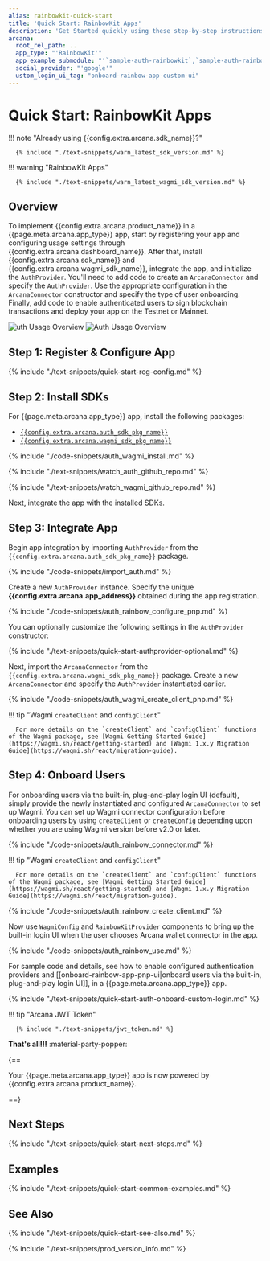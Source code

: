 ```yaml
---
alias: rainbowkit-quick-start
title: 'Quick Start: RainbowKit Apps'
description: 'Get Started quickly using these step-by-step instructions for using the Arcana Auth product in RainbowKit walletconnector apps. Use Arcana Developer dashboard to first register the app, get a client ID and use this client ID to integrate the app with the Arcana Auth SDK.'
arcana:
  root_rel_path: ..
  app_type: "'RainbowKit'"
  app_example_submodule: "'`sample-auth-rainbowkit`,`sample-auth-rainbow-viem`'"
  social_provider: "'google'"
  ustom_login_ui_tag: "onboard-rainbow-app-custom-ui"
---
```


# Quick Start: RainbowKit Apps

!!! note "Already using {{config.extra.arcana.sdk_name}}?"
  
      {% include "./text-snippets/warn_latest_sdk_version.md" %}

!!! warning "RainbowKit Apps"

      {% include "./text-snippets/warn_latest_wagmi_sdk_version.md" %}

## Overview

To implement {{config.extra.arcana.product_name}} in a {{page.meta.arcana.app_type}} app, start by registering your app and configuring usage settings through {{config.extra.arcana.dashboard_name}}. After that, install {{config.extra.arcana.sdk_name}} and {{config.extra.arcana.wagmi_sdk_name}}, integrate the app, and initialize the `AuthProvider`. You'll need to add code to create an `ArcanaConnector` and specify the `AuthProvider`. Use the appropriate configuration in the `ArcanaConnector` constructor and specify the type of user onboarding. Finally, add code to enable authenticated users to sign blockchain transactions and deploy your app on the Testnet or Mainnet.

<img class="an-screenshots" src="/img/an_auth_usage_overview_light.png#only-light" alt="uth Usage Overview"/>
<img class="an-screenshots" src="/img/an_auth_usage_overview_dark.png#only-dark" alt="Auth Usage Overview"/>

## Step 1: Register & Configure App

{% include "./text-snippets/quick-start-reg-config.md" %}

## Step 2: Install SDKs

For {{page.meta.arcana.app_type}} app, install the following packages:

* [`{{config.extra.arcana.auth_sdk_pkg_name}}`](https://www.npmjs.com/package/@arcana/auth)
* [`{{config.extra.arcana.wagmi_sdk_pkg_name}}`](https://www.npmjs.com/package/@arcana/auth-wagmi)

{% include "./code-snippets/auth_wagmi_install.md" %}

{% include "./text-snippets/watch_auth_github_repo.md" %}

{% include "./text-snippets/watch_wagmi_github_repo.md" %}

Next, integrate the app with the installed SDKs.

## Step 3: Integrate App

Begin app integration by importing `AuthProvider` from the `{{config.extra.arcana.auth_sdk_pkg_name}}` package.

{% include "./code-snippets/import_auth.md" %}

Create a new `AuthProvider` instance. Specify the unique **{{config.extra.arcana.app_address}}** obtained during the app registration. 

{% include "./code-snippets/auth_rainbow_configure_pnp.md" %}

You can optionally customize the following settings in the `AuthProvider` constructor:

{% include "./text-snippets/quick-start-authprovider-optional.md" %}

Next, import the `ArcanaConnector` from the `{{config.extra.arcana.wagmi_sdk_pkg_name}}` package. Create a new `ArcanaConnector` and specify the `AuthProvider` instantiated earlier.

{% include "./code-snippets/auth_wagmi_create_client_pnp.md" %}

!!! tip "Wagmi `createClient` and `configClient`"

      For more details on the `createClient` and `configClient` functions of the Wagmi package, see [Wagmi Getting Started Guide](https://wagmi.sh/react/getting-started) and [Wagmi 1.x.y Migration Guide](https://wagmi.sh/react/migration-guide).

<!--
See [`ArcanaConnector` constructor parameters](https://auth-wagmi-sdk-ref-guide.netlify.app/interfaces/constructorparams) for details.
-->

## Step 4: Onboard Users

For onboarding users via the built-in, plug-and-play login UI (default), simply provide the newly instantiated and configured `ArcanaConnector` to set up Wagmi. You can set up Wagmi connector configuration before onboarding users by using `createClient` or `createConfig` depending upon whether you are using Wagmi version before v2.0 or later.

{% include "./code-snippets/auth_rainbow_connector.md" %}

!!! tip "Wagmi `createClient` and `configClient`"

      For more details on the `createClient` and `configClient` functions of the Wagmi package, see [Wagmi Getting Started Guide](https://wagmi.sh/react/getting-started) and [Wagmi 1.x.y Migration Guide](https://wagmi.sh/react/migration-guide).

{% include "./code-snippets/auth_rainbow_create_client.md" %}

Now use `WagmiConfig` and `RainbowKitProvider` components to bring up the built-in login UI when the user chooses Arcana wallet connector in the app.

{% include "./code-snippets/auth_rainbow_use.md" %}

For sample code and details, see how to enable configured authentication providers and [[onboard-rainbow-app-pnp-ui|onboard users via the built-in, plug-and-play login UI]], in a {{page.meta.arcana.app_type}} app.

{% include "./text-snippets/quick-start-auth-onboard-custom-login.md" %}

!!! tip "Arcana JWT Token"

      {% include "./text-snippets/jwt_token.md" %}

**That's all!!!** :material-party-popper:

{==

Your {{page.meta.arcana.app_type}} app is now powered by {{config.extra.arcana.product_name}}.

==}

## Next Steps

{% include "./text-snippets/quick-start-next-steps.md" %}

## Examples

{% include "./text-snippets/quick-start-common-examples.md" %}

## See Also

{% include "./text-snippets/quick-start-see-also.md" %}

{% include "./text-snippets/prod_version_info.md" %}